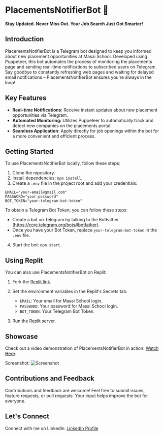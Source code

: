# PlacementsNotifierBot 🤖

**Stay Updated. Never Miss Out. Your Job Search Just Got Smarter!**

## Introduction

PlacementsNotifierBot is a Telegram bot designed to keep you informed about new placement opportunities at Masai School. 
Developed using Puppeteer, this bot automates the process of monitoring the placements page and sending real-time notifications to subscribed users on Telegram.
Say goodbye to constantly refreshing web pages and waiting for delayed email notifications – PlacementsNotifierBot ensures you're always in the loop!

## Key Features

- **Real-time Notifications:** Receive instant updates about new placement opportunities via Telegram.
- **Automated Monitoring:** Utilizes Puppeteer to automatically track and detect new companies on the placements portal.
- **Seamless Application:** Apply directly for job openings within the bot for a more convenient and efficient process.

## Getting Started

To use PlacementsNotifierBot locally, follow these steps:

1. Clone the repository.
2. Install dependencies: `npm install`.
3. Create a `.env` file in the project root and add your credentials:

```
EMAIL="your-email@gmail.com"
PASSWORD="your-password"
BOT_TOKEN="your-telegram-bot-token"
```

To obtain a Telegram Bot Token, you can follow these steps:

- Create a bot on Telegram by talking to the BotFather (https://core.telegram.org/bots#botfather).
- Once you have your Bot Token, replace `your-telegram-bot-token` in the `.env` file.

4. Start the bot: `npm start`.

## Using Replit

You can also use PlacementsNotifierBot on Replit:

1. Fork the [Replit link](https://replit.com/@Ankithubnew/PlacementsNotifierBot#).
2. Set the environment variables in the Replit's Secrets tab:

   - `EMAIL`: Your email for Masai School login.
   - `PASSWORD`: Your password for Masai School login.
   - `BOT_TOKEN`: Your Telegram Bot Token.

3. Run the Replit server.

## Showcase

Check out a video demonstration of PlacementsNotifierBot in action: [Watch Here](https://drive.google.com/file/d/1m-5nXAf-JZdWTYjAsdoDDyAOLEWr4R5M/view).


Screenshot:
![Screenshot](https://github.com/Ankithubnew/Placements-Notifier-Bot/assets/120358743/f71f2671-c216-4959-9f09-80c731431d1e)



## Contributions and Feedback

Contributions and feedback are welcome! Feel free to submit issues, feature requests, or pull requests. Your input helps improve the bot for everyone.

## Let's Connect

Connect with me on LinkedIn: [LinkedIn Profile](https://www.linkedin.com/in/ankit-kumar-19121a245/)
